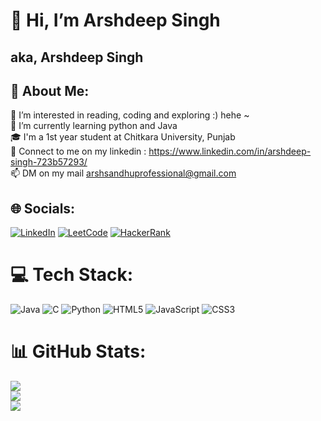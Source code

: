 # 👋 Hi, I’m Arshdeep Singh 
## aka, Arshdeep Singh
## 💫 About Me:

👀 I’m interested in reading, coding and exploring :) hehe ~<br>
🌱 I’m currently learning python and Java<br>
🎓 I'm a 1st year student at Chitkara University, Punjab<br>
💞️ Connect to me on my linkedin : https://www.linkedin.com/in/arshdeep-singh-723b57293/<br>
📫 DM on my mail arshsandhuprofessional@gmail.com


## 🌐 Socials:
[![LinkedIn](https://img.shields.io/badge/LinkedIn-%230077B5.svg?logo=linkedin&logoColor=white)](https://www.linkedin.com/in/arshdeep-singh-723b57293/) 
[![LeetCode](https://img.shields.io/badge/LeetCode-%23FFA116.svg?logo=leetcode&logoColor=white)](https://leetcode.com/arshsandhuprofessional/)
[![HackerRank](https://img.shields.io/badge/HackerRank-%2365FF00.svg?logo=hackerrank&logoColor=white)](https://www.hackerrank.com/profile/arshsandhuprofe1)



# 💻 Tech Stack:
![Java](https://img.shields.io/badge/java-%23ED8B00.svg?style=for-the-badge&logo=openjdk&logoColor=white) ![C](https://img.shields.io/badge/c-%2300599C.svg?style=for-the-badge&logo=c&logoColor=white) ![Python](https://img.shields.io/badge/python-3670A0?style=for-the-badge&logo=python&logoColor=ffdd54) ![HTML5](https://img.shields.io/badge/html5-%23E34F26.svg?style=for-the-badge&logo=html5&logoColor=white) ![JavaScript](https://img.shields.io/badge/javascript-%23323330.svg?style=for-the-badge&logo=javascript&logoColor=%23F7DF1E) ![CSS3](https://img.shields.io/badge/css3-%231572B6.svg?style=for-the-badge&logo=css3&logoColor=white)
# 📊 GitHub Stats:
![](https://github-readme-stats.vercel.app/api?username=Aiyaret-Sandhu&theme=dark&hide_border=false&include_all_commits=false&count_private=false)<br/>
![](https://github-readme-streak-stats.herokuapp.com/?user=Aiyaret-Sandhu&theme=dark&hide_border=false)<br/>
![](https://github-readme-stats.vercel.app/api/top-langs/?username=Aiyaret-Sandhu&theme=dark&hide_border=false&include_all_commits=false&count_private=false&layout=compact)

<!---
Aiyaret-Sandhu/Aiyaret-Sandhu is a ✨ special ✨ repository because its `README.md` (this file) appears on your GitHub profile.
You can click the Preview link to take a look at your changes.
--->
